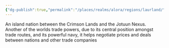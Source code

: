 ```yaml
---
{"dg-publish":true,"permalink":"/places/realms/alora/regions/laurland/"}
---
```


An island nation between the Crimson Lands and the Jotuun Nexus. Another of the worlds trade powers, due to its central position amongst trade routes, and its powerful navy, it helps negotiate prices and deals between nations and other trade companies
